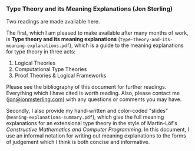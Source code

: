 ### Type Theory and its Meaning Explanations (Jon Sterling)

Two readings are made available here.

The first, which I am pleased to make available after many months of work, is
**Type theory and its meaning explanations**
(`type-theory-and-its-meaning-explanations.pdf`), which is a guide to the
meaning explanations for type theory in three acts:

1. Logical Theories
2. Computational Type Theories
3. Proof Theories & Logical Frameworks

Please see the bibliography of this document for further readings. Everything
which I have cited is worth reading. Also, please contact me
(jon@jonmsterling.com) with any questions or comments you may have.

Secondly, I also provide my hand-written and color-coded "slides"
(`meaning-explanations-summary.pdf`), which give the full meaning explanations
for an extensional type theory in the style of Martin-Löf's *Constructive
Mathematics and Computer Programming*. In this document, I use an informal
notation for writing out meaning explanations to the forms of judgement which I
think is both concise and informative.
